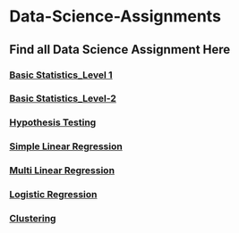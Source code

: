 # Data-Science-Assignments
## Find all Data Science Assignment Here
### [Basic Statistics_Level 1](https://github.com/Aman451645/Assignment1)
### [Basic Statistics_Level-2](https://github.com/Aman451645/Basic-Statistics_Level-2/tree/main)
### [Hypothesis Testing](https://github.com/Aman451645/Hypothesis-Testing-)
### [Simple Linear Regression](https://github.com/Aman451645/Simple-Linear-Regression-/tree/main)
### [Multi Linear Regression](https://github.com/Aman451645/Multi-Linear-Regression/tree/main)
### [Logistic Regression](https://github.com/Aman451645/Logistic-Ress/tree/main)
### [Clustering](https://github.com/Aman451645/Clustering/tree/main)
